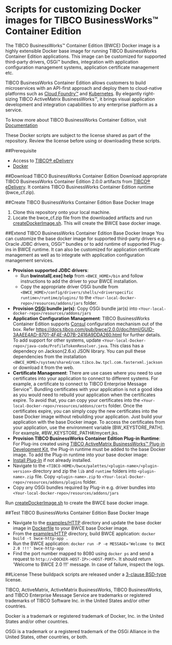# Scripts for customizing Docker images for TIBCO BusinessWorks™ Container Edition 
The TIBCO BusinessWorks™ Container Edition (BWCE) Docker image is a highly extensible Docker base image for running TIBCO BusinessWorks Container Edition applications. This image can be customized for supported third-party drivers, OSGi™ bundles, integration with application configuration management systems, application certificate management etc.

TIBCO BusinessWorks Container Edition allows customers to build microservices with an API-first approach and deploy them to cloud-native platforms such as [Cloud Foundry™](http://pivotal.io/platform) and [Kubernetes](http://kubernetes.io/). By elegantly right-sizing TIBCO ActiveMatrix BusinessWorks™, it brings visual application development and integration capabilities to any enterprise platform as a service.

To know more about TIBCO BusinessWorks Container Edition, visit [Documentation](https://docs.tibco.com/products/tibco-businessworks-container-edition-2-0-0)

These Docker scripts are subject to the license shared as part of the repository. Review the license before using or downloading these scripts.

##Prerequisite
  * Access to [TIBCO® eDelivery](https://edelivery.tibco.com)
  * [Docker](https://docs.docker.com/engine/installation/)
    
##Download TIBCO BusinessWorks Container Edition
Download appropriate TIBCO BusinessWorks Container Edition 2.0.0 artifacts from [TIBCO® eDelivery](https://edelivery.tibco.com/storefront/eval/tibco-businessworks-container-edition/prod11654.html). It contains TIBCO BusinessWorks Container Edition runtime (bwce_cf.zip).
     
##Create TIBCO BusinessWorks Container Edition Base Docker Image
   1. Clone this repository onto your local machine.
   2. Locate the bwce_cf.zip file from the downloaded artifacts and run [createDockerImage.sh](createDockerImage.sh). This will create the BWCE base docker image.

##Extend TIBCO BusinessWorks Container Edition Base Docker Image
You can customize the base docker image for supported third-party drivers e.g. Oracle JDBC drivers, OSGi™ bundles or to add runtime of supported Plug-ins in BWCE runtime. It can also be customized for application certificate management as well as to integrate with application configuration management services.
* **Provision supported JDBC drivers**:
     * Run **bwinstall[.exe] help** from `<BWCE_HOME>/bin` and follow instructions to add the driver to your BWCE installation.
     * Copy the appropriate driver OSGi bundle from `<BWCE_HOME>/config/drivers/shells/<driverspecific runtime>/runtime/plugins/` to the `<Your-local-Docker-repo>/resources/addons/jars` folder. 
* **Provision [OSGi](https://www.osgi.org) bundle jar(s)**: Copy OSGi bundle jar(s) into `<Your-local-docker-repo>/resources/addons/jars`
* **Application Configuration Management**: TIBCO BusinessWorks Container Edition supports [Consul](https://www.consul.io/) configuration mechanism out of the box. Refer https://docs.tibco.com/pub/bwce/2.0.0/doc/html/GUID-3AAEE4AD-8701-4F4E-AD7B-2416A9DDA260.html for further details. To add support for other systems, update `<Your-local-Docker-repo>/java-code/ProfileTokenResolver.java`. This class has a dependecy on Jackson(2.6.x) JSON library. You can pull these dependencies from the installation `<BWCE_HOME>/system/shared/com.tibco.bw.tpcl.com.fasterxml.jackson` or download it from the web.
* **Certificate Management**: There are use cases where you need to use certificates into your application to connect to different systems. For example, a certificate to connect to TIBCO Enterprise Message Service™. Bundling certificates with your application is not a good idea as you would need to rebuild your application when the certificates expire. To avoid that, you can copy your certificates into the `<Your-local-Docker-repo>/resources/addons/certs` folder. Once the certificates expire, you can simply copy the new certificates into the base Docker image without rebuilding your application. Just build your application with the base Docker image. To access the certificates from your application, use the environment variable [BW_KEYSTORE_PATH]. For example, #BW_KEYSTORE_PATH#/mycert.jks.
*  **Provision TIBCO BusinessWorks Container Edition Plug-in Runtime**: For Plug-ins created using [TIBCO ActiveMatrix BusinessWorks™ Plug-in Development Kit](https://docs.tibco.com/products/tibco-activematrix-businessworks-plug-in-development-kit-6-1-1), the Plug-in runtime must be added to the base Docker image. To add the Plug-in runtime into your base docker image:
  * [Install Plug-In](https://docs.tibco.com/pub/bwpdk/6.1.1/doc/html/GUID-0FB70A84-DBF6-4EE6-A6C8-28AC5E4FF1FF.html) if not already installed.
  * Navigate to the `<TIBCO-HOME>/bwce/palettes/<plugin-name>/<plugin-version>` directory and  zip the `lib` and `runtime` folders into `<plugin-name>.zip` file. Copy `<plugin-name>.zip` to `<Your-local-Docker-repo>/resources/addons/plugins` folder.
  * Copy any OSGi bundles required by Plug-in e.g. driver bundles into `<Your-local-Docker-repo>/resources/addons/jars`

Run [createDockerImage.sh](createBuildpack.sh) to create the BWCE base docker image.
     
##Test TIBCO BusinessWorks Container Edition Base Docker Image
  * Navigate to the [examples/HTTP](/examples/HTTP) directory and update the base docker image in [Dockerfile](/examples/HTTP/Dockerfile) to your BWCE base Docker image.
  * From the [examples/HTTP](/examples/HTTP) directory, build BWCE application: `docker build -t bwce-http-app .`
  * Run the BWCE application: `docker run -P -e MESSAGE='Welcome to BWCE 2.0 !!!' bwce-http-app`
  * Find the port number mapped to 8080 using `docker ps` and send a request to `http://<DOCKER-HOST-IP>:<HOST-PORT>`. It should return 'Welcome to BWCE 2.0 !!!' message. In case of failure, inspect the logs.

##License
These buildpack scripts are released under a [3-clause BSD-type](License.md) license.

TIBCO, ActiveMatrix, ActiveMatrix BusinessWorks, TIBCO BusinessWorks, and TIBCO Enterprise Message Service are trademarks or registered trademarks of TIBCO Software Inc. in the United States and/or other countries.

Docker is a trademark or registered trademark of Docker, Inc. in the United States and/or other countries. 

OSGi is a trademark or a registered trademark of the OSGi Alliance in the United States, other countries, or both.
     
